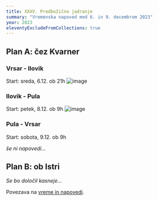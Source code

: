 ```yaml
---
title: XXXV. Predbožično jadranje
summary: "Vremenska napoved med 6. in 9. decembrom 2023"
year: 2023
eleventyExcludeFromCollections: true
---
```


## Plan A: čez Kvarner
### Vrsar - Ilovik
Start: sreda, 6.12. ob 21h
![image](/assets/2023/1129-01-vrsar-ilovik.png)

### Ilovik - Pula
Start: petek, 8.12. ob 9h
![image](/assets/2023/1129-02-ilovik-pula.png)

### Pula - Vrsar
Start: sobota, 9.12. ob 9h

_še ni napovedi..._

## Plan B: ob Istri
_Se bo določil kasneje..._

Povezava na [vreme in napovedi](/vreme/).
